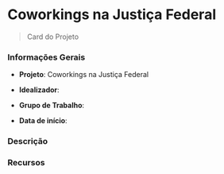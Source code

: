 # Coworkings na Justiça Federal 

> Card do Projeto

<!-- tabs:start -->
### **Informações Gerais**

- **Projeto**: Coworkings na Justiça Federal
  
- **Idealizador**:
  
- **Grupo de Trabalho**: 

- **Data de início**: 
  
### **Descrição**


### **Recursos**

<!-- tabs:end -->